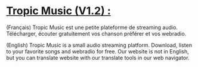 # [Tropic Music (V1.2) :](https://tropic-music.github.io)
(Français) Tropic Music est une petite plateforme de streaming audio. Télécharger, écouter gratuitement vos chanson préférer et vos webradio.

(English) Tropic Music is a small audio streaming platform. Download, listen to your favorite songs and webradio for free. Our website is not in English, but you can translate website with our translate tools in our web navigator.
